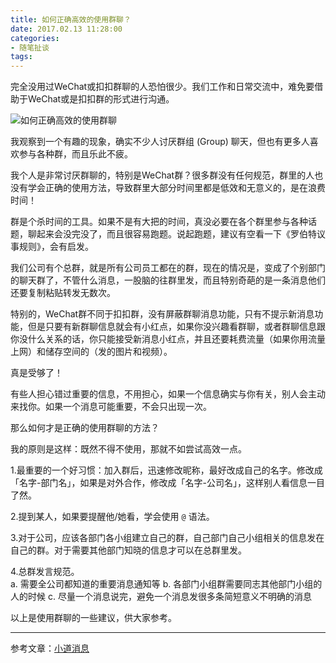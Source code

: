 ```yaml
---
title: 如何正确高效的使用群聊？
date: 2017.02.13 11:28:00
categories:
- 随笔扯谈
tags:
---
```


完全没用过WeChat或扣扣群聊的人恐怕很少。我们工作和日常交流中，难免要借助于WeChat或是扣扣群的形式进行沟通。
<!-- more -->
![如何正确高效的使用群聊](//ww1.sinaimg.cn/large/006tNc79ly1g5d877vm13j30mo0h0757.jpg)

我观察到一个有趣的现象，确实不少人讨厌群组 (Group) 聊天，但也有更多人喜欢参与各种群，而且乐此不疲。

我个人是非常讨厌群聊的，特别是WeChat群？很多群没有任何规范，群里的人也没有学会正确的使用方法，导致群里大部分时间里都是低效和无意义的，是在浪费时间！

群是个杀时间的工具。如果不是有大把的时间，真没必要在各个群里参与各种话题，聊起来会没完没了，而且很容易跑题。说起跑题，建议有空看一下《罗伯特议事规则》，会有启发。

我们公司有个总群，就是所有公司员工都在的群，现在的情况是，变成了个别部门的聊天群了，不管什么消息，一股脑的往群里发，而且特别奇葩的是一条消息他们还要复制粘贴转发无数次。

特别的，WeChat群不同于扣扣群，没有屏蔽群聊消息功能，只有不提示新消息功能，但是只要有新群聊信息就会有小红点，如果你没兴趣看群聊，或者群聊信息跟你没什么关系的话，你只能接受新消息小红点，并且还要耗费流量（如果你用流量上网）和储存空间的（发的图片和视频）。

真是受够了！

有些人担心错过重要的信息，不用担心，如果一个信息确实与你有关，别人会主动来找你。如果一个消息可能重要，不会只出现一次。

那么如何才是正确的使用群聊的方法？

我的原则是这样：既然不得不使用，那就不如尝试高效一点。

1.最重要的一个好习惯：加入群后，迅速修改昵称，最好改成自己的名字。修改成「名字-部门名」，如果是对外合作，修改成「名字-公司名」，这样别人看信息一目了然。

2.提到某人，如果要提醒他/她看，学会使用 `@` 语法。

3.对于公司，应该各部门各小组建立自己的群，自己部门自己小组相关的信息发在自己的群。对于需要其他部门知晓的信息才可以在总群里发。

4.总群发言规范。  
a. 需要全公司都知道的重要消息通知等
b. 各部门小组群需要同志其他部门小组的人的时候
c. 尽量一个消息说完，避免一个消息发很多条简短意义不明确的消息

以上是使用群聊的一些建议，供大家参考。

*****
参考文章：[小道消息](http://mp.weixin.qq.com/s/NEZc35JmT69EGVNwPssu0Q)